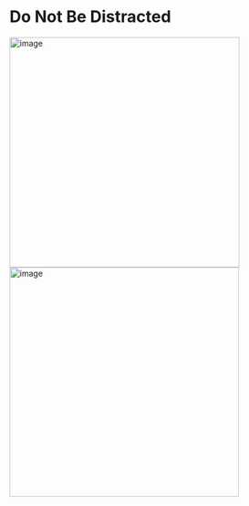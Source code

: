 # Do Not Be Distracted #
<img width="403" alt="image" src="https://github.com/user-attachments/assets/9e75a55e-f1b4-42a8-8402-06e236c1e59c" />
<img width="402" alt="image" src="https://github.com/user-attachments/assets/814d891e-3851-411c-8916-c8b5e120ec7a" />
